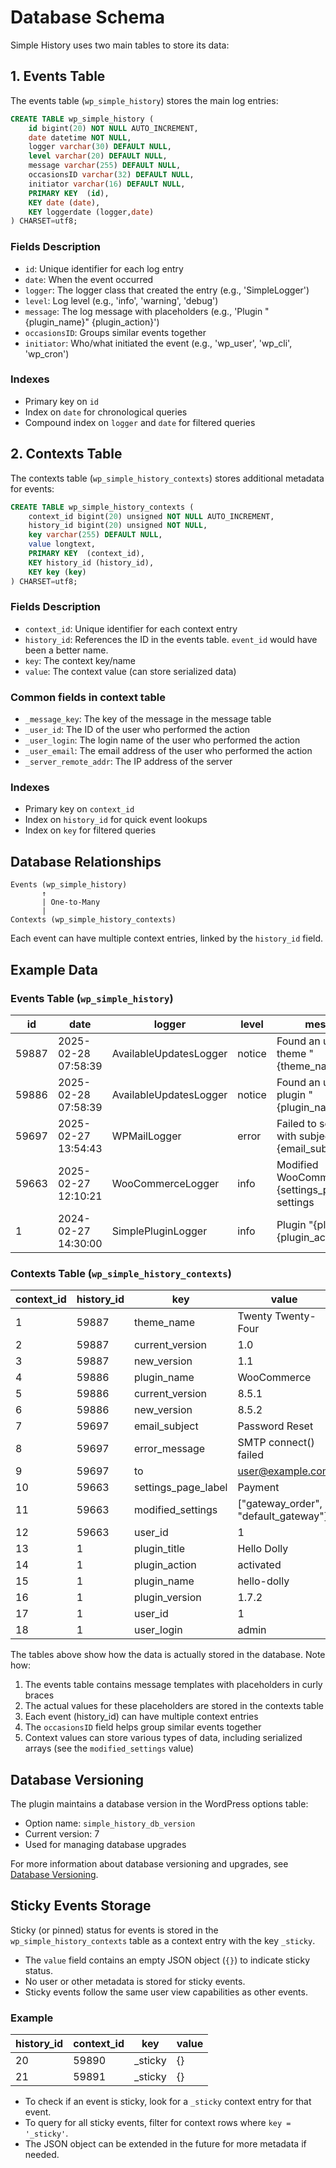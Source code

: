 # Database Schema

Simple History uses two main tables to store its data:

## 1. Events Table

The events table (`wp_simple_history`) stores the main log entries:

```sql
CREATE TABLE wp_simple_history (
    id bigint(20) NOT NULL AUTO_INCREMENT,
    date datetime NOT NULL,
    logger varchar(30) DEFAULT NULL,
    level varchar(20) DEFAULT NULL,
    message varchar(255) DEFAULT NULL,
    occasionsID varchar(32) DEFAULT NULL,
    initiator varchar(16) DEFAULT NULL,
    PRIMARY KEY  (id),
    KEY date (date),
    KEY loggerdate (logger,date)
) CHARSET=utf8;
```

### Fields Description

-   `id`: Unique identifier for each log entry
-   `date`: When the event occurred
-   `logger`: The logger class that created the entry (e.g., 'SimpleLogger')
-   `level`: Log level (e.g., 'info', 'warning', 'debug')
-   `message`: The log message with placeholders (e.g., 'Plugin "{plugin_name}" {plugin_action}')
-   `occasionsID`: Groups similar events together
-   `initiator`: Who/what initiated the event (e.g., 'wp_user', 'wp_cli', 'wp_cron')

### Indexes

-   Primary key on `id`
-   Index on `date` for chronological queries
-   Compound index on `logger` and `date` for filtered queries

## 2. Contexts Table

The contexts table (`wp_simple_history_contexts`) stores additional metadata for events:

```sql
CREATE TABLE wp_simple_history_contexts (
    context_id bigint(20) unsigned NOT NULL AUTO_INCREMENT,
    history_id bigint(20) unsigned NOT NULL,
    key varchar(255) DEFAULT NULL,
    value longtext,
    PRIMARY KEY  (context_id),
    KEY history_id (history_id),
    KEY key (key)
) CHARSET=utf8;
```

### Fields Description

-   `context_id`: Unique identifier for each context entry
-   `history_id`: References the ID in the events table. `event_id` would have been a better name.
-   `key`: The context key/name
-   `value`: The context value (can store serialized data)

### Common fields in context table

-   `_message_key`: The key of the message in the message table
-   `_user_id`: The ID of the user who performed the action
-   `_user_login`: The login name of the user who performed the action
-   `_user_email`: The email address of the user who performed the action
-   `_server_remote_addr`: The IP address of the server

### Indexes

-   Primary key on `context_id`
-   Index on `history_id` for quick event lookups
-   Index on `key` for filtered queries

## Database Relationships

```
Events (wp_simple_history)
       ↑
       | One-to-Many
       |
Contexts (wp_simple_history_contexts)
```

Each event can have multiple context entries, linked by the `history_id` field.

## Example Data

### Events Table (`wp_simple_history`)

| id    | date                | logger                 | level  | message                                             | occasionsID                      | initiator |
| ----- | ------------------- | ---------------------- | ------ | --------------------------------------------------- | -------------------------------- | --------- |
| 59887 | 2025-02-28 07:58:39 | AvailableUpdatesLogger | notice | Found an update to theme "{theme_name}"             | 6b19255bcd14dae9d7fa894638f8a487 | wp        |
| 59886 | 2025-02-28 07:58:39 | AvailableUpdatesLogger | notice | Found an update to plugin "{plugin_name}"           | 842ddabd62f3e7e695a94ba0f121e729 | wp        |
| 59697 | 2025-02-27 13:54:43 | WPMailLogger           | error  | Failed to send email with subject "{email_subject}" | 1c94a00d80d514f3333ad2ec08ec0e73 | wp_user   |
| 59663 | 2025-02-27 12:10:21 | WooCommerceLogger      | info   | Modified WooCommerce {settings_page_label} settings | 48685e61a9af36ab4c7a22ca47f85365 | wp_user   |
| 1     | 2024-02-27 14:30:00 | SimplePluginLogger     | info   | Plugin "{plugin_title}" {plugin_action}             | abc123                           | wp_user   |

### Contexts Table (`wp_simple_history_contexts`)

| context_id | history_id | key                 | value                                |
| ---------- | ---------- | ------------------- | ------------------------------------ |
| 1          | 59887      | theme_name          | Twenty Twenty-Four                   |
| 2          | 59887      | current_version     | 1.0                                  |
| 3          | 59887      | new_version         | 1.1                                  |
| 4          | 59886      | plugin_name         | WooCommerce                          |
| 5          | 59886      | current_version     | 8.5.1                                |
| 6          | 59886      | new_version         | 8.5.2                                |
| 7          | 59697      | email_subject       | Password Reset                       |
| 8          | 59697      | error_message       | SMTP connect() failed                |
| 9          | 59697      | to                  | user@example.com                     |
| 10         | 59663      | settings_page_label | Payment                              |
| 11         | 59663      | modified_settings   | ["gateway_order", "default_gateway"] |
| 12         | 59663      | user_id             | 1                                    |
| 13         | 1          | plugin_title        | Hello Dolly                          |
| 14         | 1          | plugin_action       | activated                            |
| 15         | 1          | plugin_name         | hello-dolly                          |
| 16         | 1          | plugin_version      | 1.7.2                                |
| 17         | 1          | user_id             | 1                                    |
| 18         | 1          | user_login          | admin                                |

The tables above show how the data is actually stored in the database. Note how:

1. The events table contains message templates with placeholders in curly braces
2. The actual values for these placeholders are stored in the contexts table
3. Each event (history_id) can have multiple context entries
4. The `occasionsID` field helps group similar events together
5. Context values can store various types of data, including serialized arrays (see the `modified_settings` value)

## Database Versioning

The plugin maintains a database version in the WordPress options table:

-   Option name: `simple_history_db_version`
-   Current version: 7
-   Used for managing database upgrades

For more information about database versioning and upgrades, see [Database Versioning](versioning.md).

## Sticky Events Storage

Sticky (or pinned) status for events is stored in the `wp_simple_history_contexts` table as a context entry with the key `_sticky`.

-   The `value` field contains an empty JSON object (`{}`) to indicate sticky status.
-   No user or other metadata is stored for sticky events.
-   Sticky events follow the same user view capabilities as other events.

### Example

| history_id | context_id | key      | value |
|------------|------------|----------|-------|
| 20         | 59890      | _sticky  | {}    |
| 21         | 59891      | _sticky  | {}    |

-   To check if an event is sticky, look for a `_sticky` context entry for that event.
-   To query for all sticky events, filter for context rows where `key = '_sticky'`.
-   The JSON object can be extended in the future for more metadata if needed.
